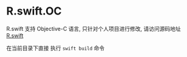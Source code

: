 # R.swift.OC
R.swift 支持 Objective-C 语言, 只针对个人项目进行修改, 请访问源码地址 [R.swift](https://github.com/mac-cain13/R.swift)

在当前目录下直接 执行 `swift build` 命令
